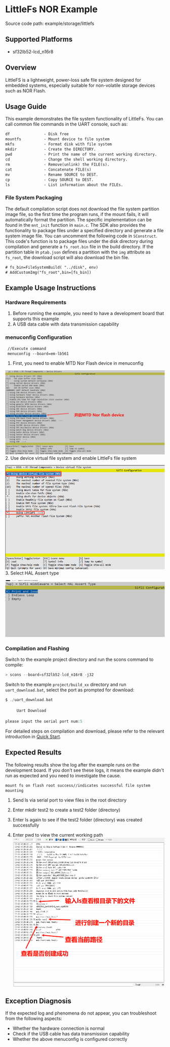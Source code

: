 # LittleFs NOR Example

Source code path: example/storage/littlefs

## Supported Platforms
<!-- Which boards and chip platforms are supported -->

+ sf32lb52-lcd_n16r8

## Overview
<!-- Example introduction -->
LittleFS is a lightweight, power-loss safe file system designed for embedded systems, especially suitable for non-volatile storage devices such as NOR Flash.

## Usage Guide
This example demonstrates the file system functionality of LittleFs. You can call common file commands in the UART console, such as:

```
df               - Disk free
mountfs          - Mount device to file system
mkfs             - Format disk with file system
mkdir            - Create the DIRECTORY.
pwd              - Print the name of the current working directory.
cd               - Change the shell working directory.
rm               - Remove(unlink) the FILE(s).
cat              - Concatenate FILE(s)
mv               - Rename SOURCE to DEST.
cp               - Copy SOURCE to DEST.
ls               - List information about the FILEs.

```
  
### File System Packaging

The default compilation script does not download the file system partition image file, so the first time the program runs, if the mount fails, it will automatically format the partition. The specific implementation can be found in the `mnt_init` function in `main.c`. The SDK also provides the functionality to package files under a specified directory and generate a file system image file. You can uncomment the following code in `SConstruct`. This code's function is to package files under the disk directory during compilation and generate a `fs_root.bin` file in the build directory. If the partition table in `ptab.json` defines a partition with the `img` attribute as `fs_root`, the download script will also download the bin file.
      
```
# fs_bin=FileSystemBuild( "../disk", env)
# AddCustomImg("fs_root",bin=[fs_bin])
```

## Example Usage Instructions
### Hardware Requirements
1. Before running the example, you need to have a development board that supports this example
2. A USB data cable with data transmission capability

### menuconfig Configuration
```
 //Execute command
 menuconfig --board=em-lb561
```  
1. First, you need to enable MTD Nor Flash device in menuconfig

![alt text](assets/file_system_1.png)
2. Use device virtual file system and enable LittleFs file system

![alt text](assets/file_system_2.png)
3. Select HAL Assert type

![alt text](assets/file_system_3.png)

### Compilation and Flashing
Switch to the example project directory and run the scons command to compile:
```c
> scons --board=sf32lb52-lcd_n16r8 -j32
```
Switch to the example `project/build_xx` directory and run `uart_download.bat`, select the port as prompted for download:
```c
$ ./uart_download.bat

     Uart Download

please input the serial port num:5
```
For detailed steps on compilation and download, please refer to the relevant introduction in [Quick Start](quick_start).

## Expected Results
The following results show the log after the example runs on the development board. If you don't see these logs, it means the example didn't run as expected and you need to investigate the cause.
```
mount fs on flash root success//indicates successful file system mounting
```
1. Send ls via serial port to view files in the root directory

2. Enter mkdir test2 to create a test2 folder (directory)

3. Enter ls again to see if the test2 folder (directory) was created successfully

4. Enter pwd to view the current working path
![alt text](assets/file_system_log_1.png)

## Exception Diagnosis
If the expected log and phenomena do not appear, you can troubleshoot from the following aspects:
* Whether the hardware connection is normal
* Check if the USB cable has data transmission capability
* Whether the above menuconfig is configured correctly 